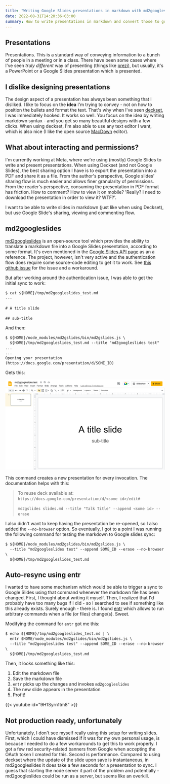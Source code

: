 ```yaml
---
title: "Writing Google Slides presentations in markdown with md2googleslides"
date: 2022-08-31T14:20:36+03:00
summary: How to write presentations in markdown and convert those to google slides using md2googleslides.
---
```


## Presentations

Presentations. This is a standard way of conveying information to a bunch of people in a meeting or in a class. There have been some cases where I've seen *truly different* way of presenting (things like [prezi](https://prezi.com/)), but usually, it's a PowerPoint or a Google Slides presentation which is presented. 

## I dislike designing presentations

The design aspect of a presentation has always been something that I disliked. I like to focus on the **idea** I'm trying to convey - not on how to position the bullets and format the text. That's why when I've seen [deckset](https://www.deckset.com/), I was immediately hooked. It works so well. You focus on the idea by writing markdown syntax - and you get so many beautiful designs with a few clicks. When using deckset, I'm also able to use any text editor I want, which is also nice (I like the open source [MacDown](https://macdown.uranusjr.com/) editor).

## What about interacting and permissions?

I'm currently working at Meta, where we're using (mostly) Google Slides to write and present presentations. When using Deckset (and not Google Slides), the best sharing option I have is to export the presentation into a PDF and share it as a file. From the author's perspective, Google slides' sharing flow is much easier and allows finer granularity of permissions. From the reader's perspective, consuming the presentation in PDF format has friction. How to comment? How to view it on mobile? 'Really? I need to download the presentation in order to view it? WTF?'.

I want to be able to write slides in markdown (just like when using Deckset), but use Google Slide's sharing, viewing and commenting flow.

## md2googleslides

[md2googleslides](https://github.com/googleworkspace/md2googleslides) is an open-source tool which provides the ability to translate a markdown file into a Google Slides presentation, according to some format. It's even mentioned in the [Google Slides API page](https://developers.google.com/slides/api/samples) as an a reference. The project, however, isn't very active and the authentication flow does require some source-code editing to get it to work. See [this github issue](https://github.com/googleworkspace/md2googleslides/issues/170) for the issue and a workaround.

But after working around the authentication issue, I was able to get the initial sync to work: 
```lang=bash
$ cat ${HOME}/tmp/md2googleslides_test.md
---

# A title slide

## sub-title
```
And then: 
```lang=bash
$ ${HOME}/node_modules/md2gslides/bin/md2gslides.js \
  ${HOME}/tmp/md2googleslides_test.md --title "md2googleslides test"
...
...
Opening your presentation (https://docs.google.com/presentation/d/SOME_ID)
```

Gets this:

![](/title_slide.png)

This command creates a new presentation for every invocation. The documentation helps with this: 

>  To reuse deck available at: `https://docs.google.com/presentation/d/<some id>/edit#`
> 
> `md2gslides slides.md --title "Talk Title" --append <some id> --erase`

I also didn't want to keep having the presentation be re-opened, so I also added the `--no-browser` option. So eventually, I got to a point I was running the following command for testing the markdown to Google slides sync:
```lang=bash
$ ${HOME}/node_modules/md2gslides/bin/md2gslides.js \
  --title "md2googleslides test" --append SOME_ID --erase --no-browser \
  ${HOME}/tmp/md2googleslides_test.md
```

## Auto-resync using entr

I wanted to have some mechanism which would be able to trigger a sync to Google Slides using that command whenever the markdown file has been changed. First, I thought about writing it myself. Then, I realized that I'd probably have too many bugs if I did - so I searched to see if something like this already exists. Surely enough - there is. I found [entr](https://github.com/eradman/entr) which allows to run arbitrary commands when a file (or files) change(s). Sweet. 

Modifying the command for `entr` got me this: 
```lang=bash
$ echo ${HOME}/tmp/md2googleslides_test.md | \
  entr $HOME/node_modules/md2gslides/bin/md2gslides.js \
  --title "md2googleslides test" --append SOME_ID --erase --no-browser \
  ${HOME}/tmp/md2googleslides_test.md
```

Then, it looks something like this:
1. Edit the markdown file
2. Save the markdown file
3. `entr` picks up the changes and invokes `md2googleslides`
4. The new slide appears in the presentation
5. Profit!

{{< youtube id="9H1Syrn1tm8" >}}


## Not production ready, unfortunately

Unfortunately, I don't see myself really using this setup for writing slides. First, which I could have dismissed if it was for my own personal usage, is because I needed to do a few workarounds to get this to work properly. I got a few red security-related banners from Google when accepting the OAuth token I created for this. Second is performance. Compared to using deckset where the update of the slide upon save is instantaneous, in md2googleslides it does take a few seconds for a presentation to sync. I guess that starting the node server it part of the problem and potentially - md2googleslides could be run as a server, but seems like an overkill.

